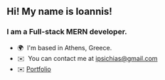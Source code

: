 ## Hi! My name is Ioannis!
### I am a Full-stack MERN developer.

* 🌍  I'm based in Athens, Greece.
* ✉️  You can contact me at [ipsichias@gmail.com](mailto:ipsichias@gmail.com)
* ✉️  [Portfolio](https://react-portfolio-raulanthropos.vercel.app/)




